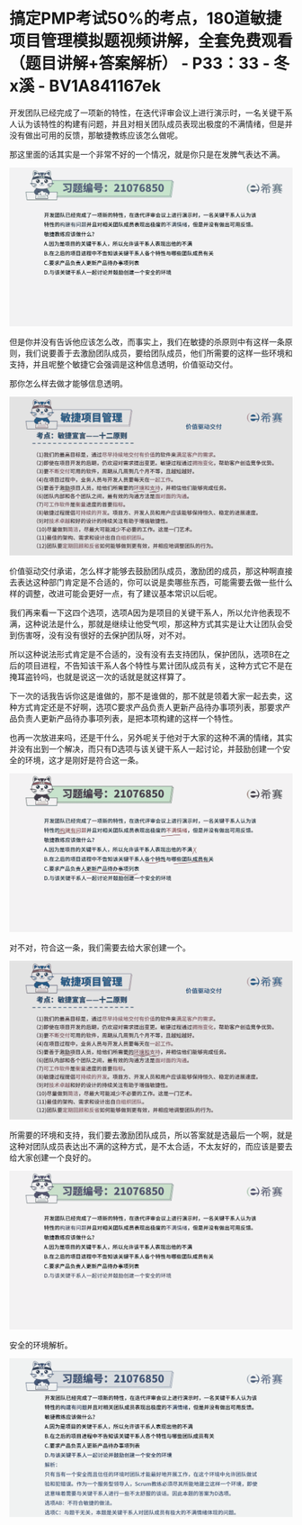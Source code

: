 # 搞定PMP考试50%的考点，180道敏捷项目管理模拟题视频讲解，全套免费观看（题目讲解+答案解析） - P33：33 - 冬x溪 - BV1A841167ek

开发团队已经完成了一项新的特性，在迭代评审会议上进行演示时，一名关键干系人认为该特性的构建有问题，并且对相关团队成员表现出极度的不满情绪，但是并没有做出可用的反馈，那敏捷教练应该怎么做呢。

那这里面的话其实是一个非常不好的一个情况，就是你只是在发脾气表达不满。

![](img/9d2871d6d2a056f7a2b849f5ca35f72b_1.png)

但是你并没有告诉他应该怎么改，而事实上，我们在敏捷的杀原则中有这样一条原则，我们说要善于去激励团队成员，要给团队成员，他们所需要的这样一些环境和支持，并且呢整个敏捷它会强调是这种信息透明，价值驱动交付。

那你怎么样去做才能够信息透明。

![](img/9d2871d6d2a056f7a2b849f5ca35f72b_3.png)

价值驱动交付承诺，怎么样才能够去鼓励团队成员，激励团的成员，那这种啊直接去表达这种部门肯定是不合适的，你可以说是卖哪些东西，可能需要去做一些什么样的调整，改进可能会更好一点，有了建议基本常识以后呢。

我们再来看一下这四个选项，选项A因为是项目的关键干系人，所以允许他表现不满，这种说法是什么，那就是继续让他受气呗，那这种方式其实是让大让团队会受到伤害呀，没有没有很好的去保护团队呀，对不对。

所以这种说法形式肯定是不合适的，没有没有去支持团队，保护团队，选项B在之后的项目进程，不告知该干系人各个特性与累计团队成员有关，这种方式它不是在掩耳盗铃吗，也就是说这一次的话就是就这样算了。

下一次的话我告诉你这是谁做的，那不是谁做的，那不就是领着大家一起去卖，这种方式肯定还是不好啊，选项C要求产品负责人更新产品待办事项列表，那要求产品负责人更新产品待办事项列表，是把本项构建的这样一个特性。

也再一次放进来吗，还是干什么，另外呢关于他对于大家的这种不满的情绪，其实并没有出到一个解决，而只有D选项与该关键干系人一起讨论，并鼓励创建一个安全的环境，这才是刚好是符合这一条。



![](img/9d2871d6d2a056f7a2b849f5ca35f72b_5.png)

对不对，符合这一条，我们需要去给大家创建一个。

![](img/9d2871d6d2a056f7a2b849f5ca35f72b_7.png)

所需要的环境和支持，我们要去激励团队成员，所以答案就是选最后一个啊，就是这种对团队成员表达出不满的这种方式，是不太合适，不太友好的，而应该是要去给大家创建一个良好的。



![](img/9d2871d6d2a056f7a2b849f5ca35f72b_9.png)

安全的环境解析。

![](img/9d2871d6d2a056f7a2b849f5ca35f72b_11.png)